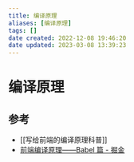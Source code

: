 ```yaml
---
title: 编译原理
aliases: [编译原理]
tags: []
date created: 2022-12-08 19:46:20
date updated: 2023-03-08 13:39:23
---
```


# 编译原理

## 参考

- [[写给前端的编译原理科普]]
- [前端编译原理——Babel 篇 - 掘金](https://juejin.cn/post/7200366809409159205)
